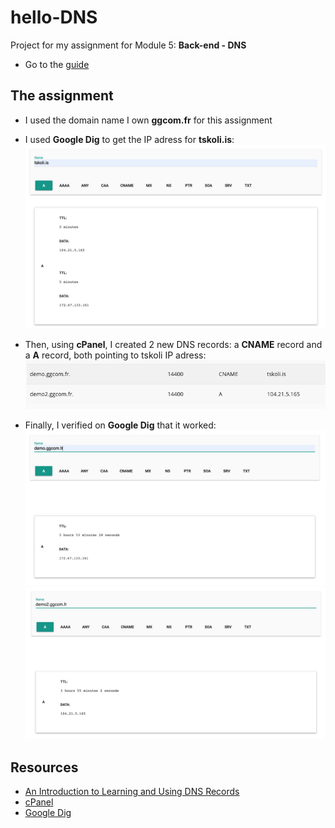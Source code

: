 # hello-DNS

Project for my assignment for Module 5: **Back-end - DNS**

- Go to the [guide](https://io.tskoli.dev/guides/61d469a2c387a90009ad3a22)

## The assignment

- I used the domain name I own **ggcom.fr** for this assignment

- I used **Google Dig** to get the IP adress for **tskoli.is**:
  ![Screenshot Google Dig for tskoli.is](https://github.com/tristan-sch/hello-DNS/blob/main/Screenshots/Tskoli.png)

- Then, using **cPanel**, I created 2 new DNS records: a **CNAME** record and a **A** record, both pointing to tskoli IP adress:
  ![Screenshot cPanel](https://github.com/tristan-sch/hello-DNS/blob/main/Screenshots/cPanel.png)

- Finally, I verified on **Google Dig** that it worked:
  ![Screenshot demo.ggcom.fr](https://github.com/tristan-sch/hello-DNS/blob/main/Screenshots/demo.png)
  ![Screenshot demo2.ggcom.f](https://github.com/tristan-sch/hello-DNS/blob/main/Screenshots/demo2.png)

## Resources

- [An Introduction to Learning and Using DNS Records](https://code.tutsplus.com/tutorials/an-introduction-to-learning-and-using-dns-records--cms-24704)
- [cPanel](https://cpanel.net/)
- [Google Dig](https://toolbox.googleapps.com/apps/dig/)
